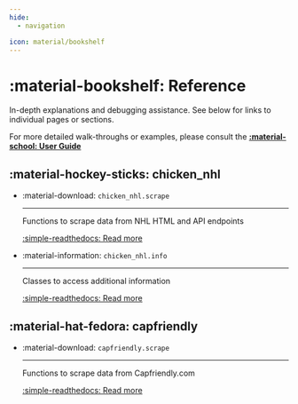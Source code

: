 ```yaml
---
hide:
  - navigation

icon: material/bookshelf
---
```


# :material-bookshelf: **Reference**

In-depth explanations and debugging assistance.
See below for links to individual pages or sections.

For more detailed walk-throughs or examples, please consult the **[:material-school: User Guide](../guide/guide.md)**

## :material-hockey-sticks: **chicken_nhl**

<div class="grid cards" markdown>

-   :material-download: `chicken_nhl.scrape`

    ---

    Functions to scrape data from NHL HTML and API endpoints

    [:simple-readthedocs: Read more](chicken_nhl/scrape.md)

-   :material-information: `chicken_nhl.info`

    ---

    Classes to access additional information

    [:simple-readthedocs: Read more](chicken_nhl/info.md)

</div>

## :material-hat-fedora: **capfriendly**

<div class="grid cards" markdown>

-   :material-download: `capfriendly.scrape`

    ---

    Functions to scrape data from Capfriendly.com

    [:simple-readthedocs: Read more](capfriendly/scrape.md)


</div>